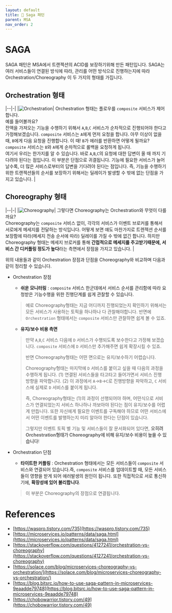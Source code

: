 ```yaml
---
layout: default
title: 📌 Saga 패턴
parent: MSA
nav_order: 2
---
```

# SAGA
SAGA 패턴은 MSA에서 트랜젝션의 ACID를 보장하기위해 만든 패턴입니다. SAGA는 여러 서비스들이 연결된 방식에 따라, 관리를 어떤 방식으로 진행하는지에 따라 Orchestration/Choreography 이 두 가지의 형태를 가집니다.

## Orchestration 형태

|--|-|
|![Orchestration](../../../assets/img/msa/orche.png)| Orchestration 형태는 플로우를 `composite` 서비스가 제어합니다. <br/> 예를 들어볼까요? <br/> 잔액을 가져오는 기능을 수행하기 위해서 `A`,`B`,`C` 서비스가 순차적으로 진행되어야 한다고 가정해보겠습니다. `composite` 서비스는 `A`에게 먼저 요청을 합니다. 아무 이상이 없을 때, `B`에게 다음 요청을 진행합니다. 이 때! `B`가 에러를 반환하면 어떻게 될까요? `composite` 서비스는 `B`와 `A`에게 순차적으로 롤백을 요청하게 됩니다. <br/> 여기서 우리는 한가지를 알 수 있습니다. 바로 `A`,`B`,`C`의 요청에 대한 답변이 올 때 까지 기다려야 된다는 점입니다. 이 부분은 단점으로 귀결됩니다. 기능에 필요한 서비스가 늘어날수록, 더 많은 서비스로부터의 답변을 기다려야 된다는 점입니다. 즉, 기능을 수행하기 위한 트랜젝션들의 순서를 보장하기 위해서는 딜레이가 발생할 수 밖에 없는 단점을 가지고 있습니다. |


## Choreography 형태

|--|-|
|![Choreography](../../../assets/img/msa/chor.png)| 그렇다면 Choreography는 Orchestration와 무엇이 다를까요?<br/> Choreography는 `composite` 서비스 없이, 각각의 서비스가 이벤트 브로커를 통해서 서로에게 메세지를 전달하는 방식입니다. 어떻게 보면 얘도 마찬가지로 트렌젝션 순서를 보장함에 따라(메세지 전송 순서에 따라) 딜레이를 가질 수 밖에 없긴 합니다. 하지만 Choreography 형태는 메세지 브로커를 통해 **간접적으로 메세지를 주고받기때문에, 서비스 간 디커플링 정도가 높다**라는 측면에서 장점을 가지고 있습니다. |

위의 내용들과 같이 Orchestration 장점과 단점을 Choreography와 비교하며 다음과 같이 정리할 수 있습니다.

* Orchestration 장점
  * **쉬운 모니터링** : `composite` 서비스 한군데에서 서비스 순서를 관리함에 따라 요청받은 기능수행을 위한 진행단계를 쉽게 관찰할 수 있습니다.
  > 예로 Choreography형태는 지금 어디까지 진행되었는지 확인하기 위해서는 모든 서비스가 사용하는 토픽을 하나하나 다 관찰해야합니다. 반면에 `Orchestration` 형태에서는 `composite` 서비스만 관찰하면 쉽게 볼 수 있죠.
  * **유지/보수 비용 측면**
  > 만약 `A`,`B`,`C` 서비스 다음에 `D` 서비스가 수행되도록 보수한다고 가정해 보겠습니다. `composite` 서비스에 `D` 서비스만 추가해주면 쉽게 확장시킬 수 있죠.
  >
  > 반면 Choreography형태는 어떤 면으로는 유지/보수하기 어렵습니다.
  >
  > Choreography형태는 마지막에 `D` 서비스를 붙이고 싶을 때 다음의 과정을 수행하게 됩니다. (1) 연결된 서비스들을 타고타고 들어가면서 서비스 진행 방향을 파악합니다. (2) 이 과정에서 `A`->`B`->`C`로 진행방향을 파악하고, `C` 서비스에 실제로 `D` 서비스를 붙이게 됩니다.
  >
  > 즉, Choreography형태는 (1)의 과정이 선행되어야 하며, 어떤식으로 서비스가 연결되었는지 서비스 하나하나 까보아야 된다는 점이 유지/보수를 어렵게 만듭니다. 또한 자신에게 필요한 이벤트를 구독해야 하므로 어떤 서비스에서 어떤 이벤트를 발행하는지 미리 알아야 한다는 단점이 있습니다.
  >
  > 그렇지만 이벤트 토픽 별 기능 및 서비스들이 잘 문서화되어 있다면, **오히려 Orchestration형태가 Choreography에 비해 유지/보수 비용이 높을 수 있습니다**!

* Orchestration 단점
  * **타이트한 커플링** : Orchestration 형태에서는 모든 서비스들이 `composite` 서비스와 연결되어 있습니다.즉, `composite` 서비스를 업데이트할 때, 모든 서비스들이 영향을 받게 되어 에러발생의 원인이 됩니다. 또한 직접적으로 서로 통신하기에, **확장성에 있어 불리합니다**. 
  > 이 부분은 Choreography의 장점으로 연결됩니다.
  

# References
* [https://waspro.tistory.com/735](https://waspro.tistory.com/735)
* [https://microservices.io/patterns/data/saga.html](https://microservices.io/patterns/data/saga.html)
* [https://stackoverflow.com/questions/4127241/orchestration-vs-choreography](https://stackoverflow.com/questions/4127241/orchestration-vs-choreography)
* [https://solace.com/blog/microservices-choreography-vs-orchestration/](https://solace.com/blog/microservices-choreography-vs-orchestration/)
* [https://blog.bitsrc.io/how-to-use-saga-pattern-in-microservices-9eaadde79748](https://blog.bitsrc.io/how-to-use-saga-pattern-in-microservices-9eaadde79748)
* [https://chobowarrior.tistory.com/49](https://chobowarrior.tistory.com/49)